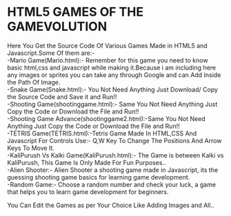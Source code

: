 # HTML5 GAMES OF THE GAMEVOLUTION

Here You Get the Source Code Of Various Games Made in HTML5 and Javascript.Some Of them are:-<br/>
-Mario Game(Mario.html):- Remember for this game you need to know basic html,css and javascript while making it.Because i am including here any images or sprites you can take any through Google and can Add Inside the Path Of Image.<br/>
-Snake Game(Snake.html):- You Not Need Anything Just Download/ Copy the Source Code and Save it and Run!!<br/>
-Shooting Game(shootinggame.html):- Same You Not Need Anything Just Copy the Code or Download the File and Run!!<br/>
-Shooting Game Advance(shootinggame2.html):-Same You Not Need Anything Just Copy the Code or Download the File and Run!!<br/>
-TETRIS Game(TETRIS.html):-Tetris Game Made In HTML,CSS And Javascript For Controls Use:- Q,W Key To Change The Positions And Arrow Keys To Move It.<br/>
-KaliPurush Vs Kalki Game(KaliPurush.html):- The Game is between Kalki vs KaliPurush, This Game Is Only Made For Fun Purposes.. <br/>
-Alien Shooter:- Alien Shooter a shooting game made in Javascript, its the guessing shooting game basics for learning game development.<br/>
-Random Game:- Choose a random number and check your luck, a game that helps you to learn game development for beginners.

You Can Edit the Games as per Your Choice Like Adding Images and All..
